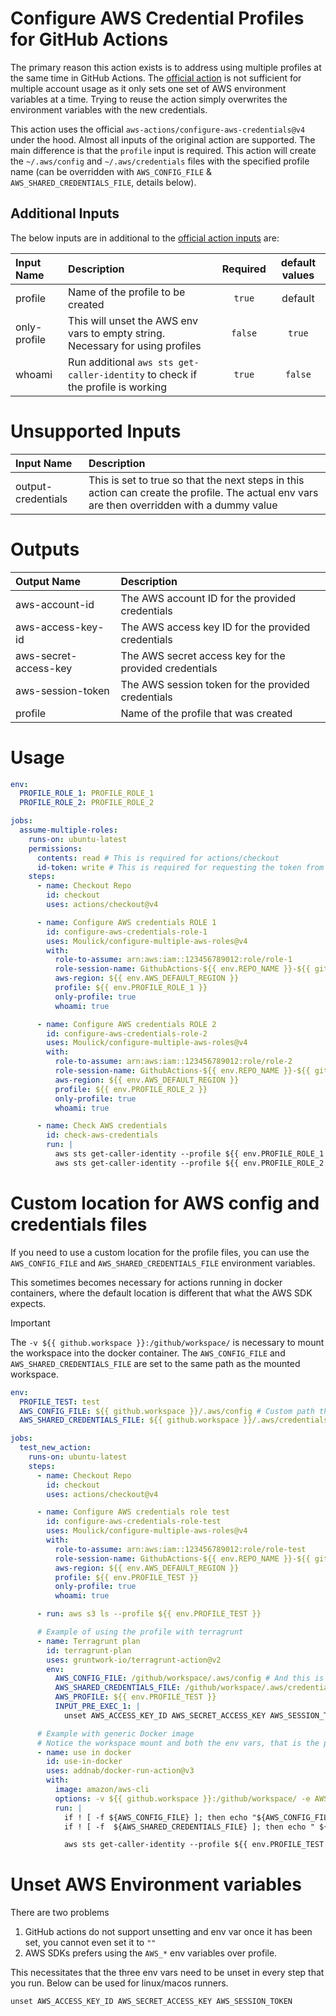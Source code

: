 # Configure AWS Credential Profiles for GitHub Actions

The primary reason this action exists is to address using multiple profiles at the same time in GitHub Actions. The [official action](https://github.com/marketplace/actions/configure-aws-credentials-action-for-github-actions) is not sufficient for multiple account usage as it only sets one set of AWS environment variables at a time. Trying to reuse the action simply overwrites the environment variables with the new credentials.

This action uses the official `aws-actions/configure-aws-credentials@v4` under the hood. Almost all inputs of the original action are supported. The main difference is that the `profile` input is required. This action will create the `~/.aws/config` and `~/.aws/credentials` files with the specified profile name (can be overridden with `AWS_CONFIG_FILE` & `AWS_SHARED_CREDENTIALS_FILE`, details below).


## Additional Inputs

The below inputs are in additional to the [official action inputs](https://github.com/aws-actions/configure-aws-credentials/blob/v4/action.yml#L11) are:

| Input Name   | Description                                                                     | Required | default values |
| :----------- | :------------------------------------------------------------------------------ | :------: | :------------: |
| profile      | Name of the profile to be created                                               |  `true`  |    default     |
| only-profile | This will unset the AWS env vars to empty string. Necessary for using profiles  | `false`  |     `true`     |
| whoami       | Run additional `aws sts get-caller-identity` to check if the profile is working |  `true`  |    `false`     |

# Unsupported Inputs

| Input Name         | Description                                                                                                                                  |
| :----------------- | :------------------------------------------------------------------------------------------------------------------------------------------- |
| output-credentials | This is set to true so that the next steps in this action can create the profile. The actual env vars are then overridden with a dummy value |

# Outputs

| Output Name           | Description                                            |
| :-------------------- | :----------------------------------------------------- |
| aws-account-id        | The AWS account ID for the provided credentials        |
| aws-access-key-id     | The AWS access key ID for the provided credentials     |
| aws-secret-access-key | The AWS secret access key for the provided credentials |
| aws-session-token     | The AWS session token for the provided credentials     |
| profile               | Name of the profile that was created                   |


# Usage
```yaml
env:
  PROFILE_ROLE_1: PROFILE_ROLE_1
  PROFILE_ROLE_2: PROFILE_ROLE_2

jobs:
  assume-multiple-roles:
    runs-on: ubuntu-latest
    permissions:
      contents: read # This is required for actions/checkout
      id-token: write # This is required for requesting the token from AWS STS
    steps:
      - name: Checkout Repo
        id: checkout
        uses: actions/checkout@v4

      - name: Configure AWS credentials ROLE 1
        id: configure-aws-credentials-role-1
        uses: Moulick/configure-multiple-aws-roles@v4
        with:
          role-to-assume: arn:aws:iam::123456789012:role/role-1
          role-session-name: GithubActions-${{ env.REPO_NAME }}-${{ github.workflow }}-${{ github.run_id }}
          aws-region: ${{ env.AWS_DEFAULT_REGION }}
          profile: ${{ env.PROFILE_ROLE_1 }}
          only-profile: true
          whoami: true

      - name: Configure AWS credentials ROLE 2
        id: configure-aws-credentials-role-2
        uses: Moulick/configure-multiple-aws-roles@v4
        with:
          role-to-assume: arn:aws:iam::123456789012:role/role-2
          role-session-name: GithubActions-${{ env.REPO_NAME }}-${{ github.workflow }}-${{ github.run_id }}
          aws-region: ${{ env.AWS_DEFAULT_REGION }}
          profile: ${{ env.PROFILE_ROLE_2 }}
          only-profile: true
          whoami: true

      - name: Check AWS credentials
        id: check-aws-credentials
        run: |
          aws sts get-caller-identity --profile ${{ env.PROFILE_ROLE_1 }}
          aws sts get-caller-identity --profile ${{ env.PROFILE_ROLE_2 }}

```

# Custom location for AWS config and credentials files

If you need to use a custom location for the profile files, you can use the `AWS_CONFIG_FILE` and `AWS_SHARED_CREDENTIALS_FILE` environment variables.

This sometimes becomes necessary for actions running in docker containers, where the default location is different that what the AWS SDK expects.

> [!IMPORTANT]
> The `-v ${{ github.workspace }}:/github/workspace/` is necessary to mount the workspace into the docker container. The `AWS_CONFIG_FILE` and `AWS_SHARED_CREDENTIALS_FILE` are set to the same path as the mounted workspace.

```yaml
env:
  PROFILE_TEST: test
  AWS_CONFIG_FILE: ${{ github.workspace }}/.aws/config # Custom path that is passed on to docker container /home/runner/work/<OWNER>/<REPO_NAME>/.aws/config
  AWS_SHARED_CREDENTIALS_FILE: ${{ github.workspace }}/.aws/credentials # Similar to above

jobs:
  test_new_action:
    runs-on: ubuntu-latest
    steps:
      - name: Checkout Repo
        id: checkout
        uses: actions/checkout@v4

      - name: Configure AWS credentials role test
        id: configure-aws-credentials-role-test
        uses: Moulick/configure-multiple-aws-roles@v4
        with:
          role-to-assume: arn:aws:iam::123456789012:role/role-test
          role-session-name: GithubActions-${{ env.REPO_NAME }}-${{ github.workflow }}-${{ github.run_id }}
          aws-region: ${{ env.AWS_DEFAULT_REGION }}
          profile: ${{ env.PROFILE_TEST }}
          only-profile: true
          whoami: true

      - run: aws s3 ls --profile ${{ env.PROFILE_TEST }}

      # Example of using the profile with terragrunt
      - name: Terragrunt plan
        id: terragrunt-plan
        uses: gruntwork-io/terragrunt-action@v2
        env:
          AWS_CONFIG_FILE: /github/workspace/.aws/config # And this is the place the AWS config file ends up mounted
          AWS_SHARED_CREDENTIALS_FILE: /github/workspace/.aws/credentials
          AWS_PROFILE: ${{ env.PROFILE_TEST }}
          INPUT_PRE_EXEC_1: |
            unset AWS_ACCESS_KEY_ID AWS_SECRET_ACCESS_KEY AWS_SESSION_TOKEN

      # Example with generic Docker image
      # Notice the workspace mount and both the env vars, that is the place the AWS config file ends up mounted
      - name: use in docker
        id: use-in-docker
        uses: addnab/docker-run-action@v3
        with:
          image: amazon/aws-cli
          options: -v ${{ github.workspace }}:/github/workspace/ -e AWS_CONFIG_FILE=/github/workspace/.aws/config -e AWS_SHARED_CREDENTIALS_FILE=/github/workspace/.aws/credentials
          run: |
            if ! [ -f ${AWS_CONFIG_FILE} ]; then echo "${AWS_CONFIG_FILE} does not exist." fi
            if ! [ -f  ${AWS_SHARED_CREDENTIALS_FILE} ]; then echo " ${AWS_SHARED_CREDENTIALS_FILE} does not exist." fi

            aws sts get-caller-identity --profile ${{ env.PROFILE_TEST }}
```

# Unset AWS Environment variables

There are two problems

1. GitHub actions do not support unsetting and env var once it has been set, you cannot even set it to `""`
1. AWS SDKs prefers using the `AWS_*` env variables over profile.

This necessitates that the three env vars need to be unset in every step that you run. Below can be used for linux/macos runners.

```shell
unset AWS_ACCESS_KEY_ID AWS_SECRET_ACCESS_KEY AWS_SESSION_TOKEN
```
